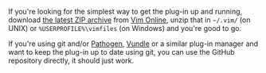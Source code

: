 If you're looking for the simplest way to get the plug-in up and running, download [the latest ZIP archive](http://peterodding.com/code/vim/downloads/lua-ftplugin.zip) from [Vim Online](http://www.vim.org/scripts/script.php?script_id=3625), unzip that in `~/.vim/` (on UNIX) or `%USERPROFILE%\vimfiles` (on Windows) and you're good to go.

If you're using git and/or [Pathogen](http://www.vim.org/scripts/script.php?script_id=2332), [Vundle](https://github.com/gmarik/vundle) or a similar plug-in manager and want to keep the plug-in up to date using git, you can use the GitHub repository directly, it should just work.
